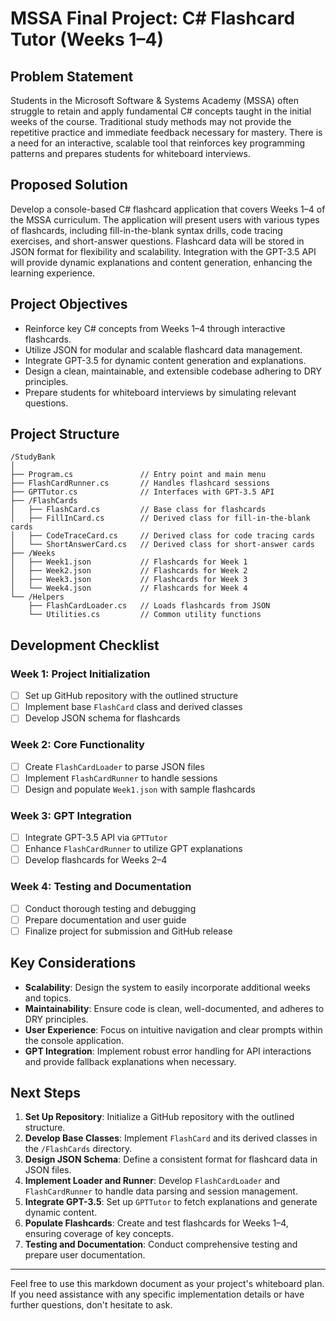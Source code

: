 ﻿# MSSA Final Project: C# Flashcard Tutor (Weeks 1–4)

## Problem Statement

Students in the Microsoft Software & Systems Academy (MSSA) often struggle to retain and 
    apply fundamental C# concepts taught in the initial weeks of the course. Traditional 
    study methods may not provide the repetitive practice and immediate feedback necessary 
    for mastery. There is a need for an interactive, scalable tool that reinforces key 
    programming patterns and prepares students for whiteboard interviews.

## Proposed Solution

Develop a console-based C# flashcard application that covers Weeks 1–4 of the MSSA curriculum. 
The application will present users with various types of flashcards, including fill-in-the-blank 
syntax drills, code tracing exercises, and short-answer questions. Flashcard data will be stored 
in JSON format for flexibility and scalability. Integration with the GPT-3.5 API will provide 
dynamic explanations and content generation, enhancing the learning experience.

## Project Objectives

- Reinforce key C# concepts from Weeks 1–4 through interactive flashcards.
- Utilize JSON for modular and scalable flashcard data management.
- Integrate GPT-3.5 for dynamic content generation and explanations.
- Design a clean, maintainable, and extensible codebase adhering to DRY principles.
- Prepare students for whiteboard interviews by simulating relevant questions.

## Project Structure


```
/StudyBank
│
├── Program.cs               // Entry point and main menu
├── FlashCardRunner.cs       // Handles flashcard sessions
├── GPTTutor.cs              // Interfaces with GPT-3.5 API
├── /FlashCards
│   ├── FlashCard.cs         // Base class for flashcards
│   ├── FillInCard.cs        // Derived class for fill-in-the-blank cards
│   ├── CodeTraceCard.cs     // Derived class for code tracing cards
│   └── ShortAnswerCard.cs   // Derived class for short-answer cards
├── /Weeks
│   ├── Week1.json           // Flashcards for Week 1
│   ├── Week2.json           // Flashcards for Week 2
│   ├── Week3.json           // Flashcards for Week 3
│   └── Week4.json           // Flashcards for Week 4
└── /Helpers
    ├── FlashCardLoader.cs   // Loads flashcards from JSON
    └── Utilities.cs         // Common utility functions
```


## Development Checklist

### Week 1: Project Initialization

- [ ] Set up GitHub repository with the outlined structure
- [ ] Implement base `FlashCard` class and derived classes
- [ ] Develop JSON schema for flashcards

### Week 2: Core Functionality

- [ ] Create `FlashCardLoader` to parse JSON files
- [ ] Implement `FlashCardRunner` to handle sessions
- [ ] Design and populate `Week1.json` with sample flashcards

### Week 3: GPT Integration

- [ ] Integrate GPT-3.5 API via `GPTTutor`
- [ ] Enhance `FlashCardRunner` to utilize GPT explanations
- [ ] Develop flashcards for Weeks 2–4

### Week 4: Testing and Documentation

- [ ] Conduct thorough testing and debugging
- [ ] Prepare documentation and user guide
- [ ] Finalize project for submission and GitHub release

## Key Considerations

- **Scalability**: Design the system to easily incorporate additional weeks and topics.
- **Maintainability**: Ensure code is clean, well-documented, and adheres to DRY principles.
- **User Experience**: Focus on intuitive navigation and clear prompts within the console application.
- **GPT Integration**: Implement robust error handling for API interactions and provide fallback explanations when necessary.

## Next Steps

1. **Set Up Repository**: Initialize a GitHub repository with the outlined structure.
2. **Develop Base Classes**: Implement `FlashCard` and its derived classes in the `/FlashCards` directory.
3. **Design JSON Schema**: Define a consistent format for flashcard data in JSON files.
4. **Implement Loader and Runner**: Develop `FlashCardLoader` and `FlashCardRunner` to handle data parsing and session management.
5. **Integrate GPT-3.5**: Set up `GPTTutor` to fetch explanations and generate dynamic content.
6. **Populate Flashcards**: Create and test flashcards for Weeks 1–4, ensuring coverage of key concepts.
7. **Testing and Documentation**: Conduct comprehensive testing and prepare user documentation.

---

Feel free to use this markdown document as your project's whiteboard plan. If you need assistance with any specific implementation details or have further questions, don't hesitate to ask. 
